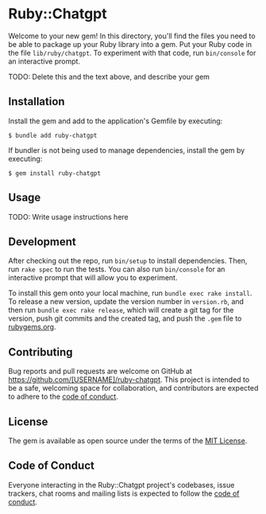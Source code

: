 # Ruby::Chatgpt

Welcome to your new gem! In this directory, you'll find the files you need to be able to package up your Ruby library into a gem. Put your Ruby code in the file `lib/ruby/chatgpt`. To experiment with that code, run `bin/console` for an interactive prompt.

TODO: Delete this and the text above, and describe your gem

## Installation

Install the gem and add to the application's Gemfile by executing:

    $ bundle add ruby-chatgpt

If bundler is not being used to manage dependencies, install the gem by executing:

    $ gem install ruby-chatgpt

## Usage

TODO: Write usage instructions here

## Development

After checking out the repo, run `bin/setup` to install dependencies. Then, run `rake spec` to run the tests. You can also run `bin/console` for an interactive prompt that will allow you to experiment.

To install this gem onto your local machine, run `bundle exec rake install`. To release a new version, update the version number in `version.rb`, and then run `bundle exec rake release`, which will create a git tag for the version, push git commits and the created tag, and push the `.gem` file to [rubygems.org](https://rubygems.org).

## Contributing

Bug reports and pull requests are welcome on GitHub at https://github.com/[USERNAME]/ruby-chatgpt. This project is intended to be a safe, welcoming space for collaboration, and contributors are expected to adhere to the [code of conduct](https://github.com/[USERNAME]/ruby-chatgpt/blob/master/CODE_OF_CONDUCT.md).

## License

The gem is available as open source under the terms of the [MIT License](https://opensource.org/licenses/MIT).

## Code of Conduct

Everyone interacting in the Ruby::Chatgpt project's codebases, issue trackers, chat rooms and mailing lists is expected to follow the [code of conduct](https://github.com/[USERNAME]/ruby-chatgpt/blob/master/CODE_OF_CONDUCT.md).
